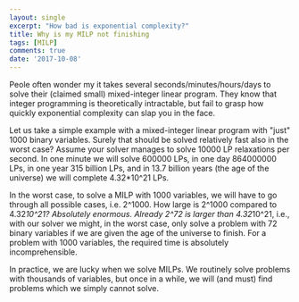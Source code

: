 ```yaml
---
layout: single
excerpt: "How bad is exponential complexity?"
title: Why is my MILP not finishing
tags: [MILP]
comments: true
date: '2017-10-08'
---
```


Peole often wonder my it takes several seconds/minutes/hours/days to solve their (claimed small) mixed-integer linear program. They know that integer programming is theoretically intractable, but fail to grasp how quickly exponential complexity can slap you in the face.

Let us take a simple example with a mixed-integer linear program with "just" 1000 binary variables. Surely that should be solved relatively fast also in the worst case? Assume your solver  manages to solve 10000 LP relaxations per second. In one minute we will solve 600000 LPs, in one day 864000000 LPs, in one year 315 billion LPs, and in 13.7 billion years (the age of the universe) we will complete 4.32*10^21 LPs.

In the worst case, to solve a MILP with 1000 variables, we will have to go through all possible cases, i.e. 2^1000. How large is 2^1000 compared to 4.32*10^21? Absolutely enormous. Already 2^72 is larger than 4.32*10^21, i.e., with our solver we might, in the worst case, only solve a problem with 72 binary variables if we are given the age of the universe to finish. For a problem with 1000 variables, the required time is absolutely incomprehensible.

In practice, we are lucky when we solve MILPs. We routinely solve problems with thousands of variables, but once in a while, we will (and must) find problems which we simply cannot solve.
